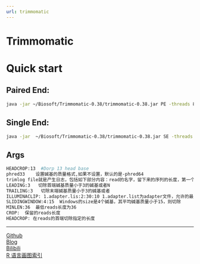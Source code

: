 ```yaml
---
url: trimmomatic
---
```


# Trimmomatic

# Quick start

## Paired End:
```bash
java -jar ~/Biosoft/Trimmomatic-0.38/trimmomatic-0.38.jar PE -threads 8 -phred33 input_forward.fq.gz input_reverse.fq.gz output_forward_paired.fq.gz output_forward_unpaired.fq.gz output_reverse_paired.fq.gz output_reverse_unpaired.fq.gz ILLUMINACLIP:TruSeq3-PE.fa:2:30:10 LEADING:3 TRAILING:3 SLIDINGWINDOW:4:15 MINLEN:36
```

## Single End:
```bash
java -jar  ~/Biosoft/Trimmomatic-0.38/trimmomatic-0.38.jar SE -threads 8 -phred33 SRR771602.fastq 2.fq ILLUMINACLIP:TruSeq3-SE:2:30:10 LEADING:3 TRAILING:3 SLIDINGWINDOW:4:15 MINLEN:36
```

## Args
```bash
HEADCROP:13  #Dorp 13 head base
phred33    设置碱基的质量格式,如果不设置，默认的是-phred64
trimlog file就是产生日志，包括如下部分内容：read的名字，留下来的序列的长度，第一个碱基的起始位置，从开始trimmed的长度，最后的一个碱基位于初始read的位置，最后trimmed的数量，其他步骤产生的日志
LEADING:3   切除首端碱基质量小于3的碱基或者N
TRAILING:3   切除末端碱基质量小于3的碱基或者
ILLUMINACLIP: 1.adapter.lis:2:30:10 1.adapter.list为adapter文件，允许的最大mismatch 数，palindrome模式下匹配碱基数阈值：simple模式下的匹配碱基数阈值
SLIDINGWINDOW:4:15  Windows的size是4个碱基，其平均碱基质量小于15，则切除
MINLEN:36  最低reads长度为36
CROP:  保留的reads长度
HEADCROP: 在reads的首端切除指定的长度
```

---  
[Github](https://github.com/Karobben)  
[Blog](http://Karobben.github.io)  
[Bilibili](https://space.bilibili.com/393056819)  
[R 语言画图索引](https://karobben.github.io/R/R-index.html)
